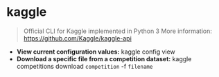 # kaggle
> Official CLI for Kaggle implemented in Python 3
> More information: <https://github.com/Kaggle/kaggle-api>
- **View current configuration values:**
kaggle config view
- **Download a specific file from a competition dataset:**
kaggle competitions download `competition` -f `filename`
